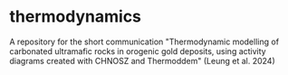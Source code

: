 # thermodynamics
A repository for the short communication "Thermodynamic modelling of carbonated ultramafic rocks in orogenic gold deposits, using activity diagrams created with CHNOSZ and Thermoddem" (Leung et al. 2024)
